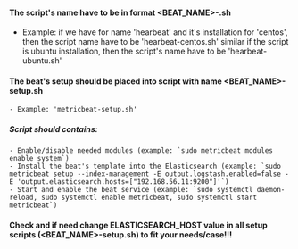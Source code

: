 #### The script's name have to be in format <BEAT_NAME>-<DISTRIBUTION>.sh

- Example: if we have for name 'hearbeat' and it's installation for 'centos', then the script name have to be 'hearbeat-centos.sh'
similar if the script is ubuntu installation, then the script's name have to be 'hearbeat-ubuntu.sh'

#### The beat's setup should be placed into script with name <BEAT_NAME>-setup.sh
    - Example: 'metricbeat-setup.sh'
    
##### Script should contains:
    - Enable/disable needed modules (example: `sudo metricbeat modules enable system`)
    - Install the beat's template into the Elasticsearch (example: `sudo metricbeat setup --index-management -E output.logstash.enabled=false -E 'output.elasticsearch.hosts=["192.168.56.11:9200"]'`)
    - Start and enable the beat service (example: `sudo systemctl daemon-reload, sudo systemctl enable metricbeat, sudo systemctl start metricbeat`)

#### Check and if need change ELASTICSEARCH_HOST value in all setup scripts (<BEAT_NAME>-setup.sh) to fit your needs/case!!!
